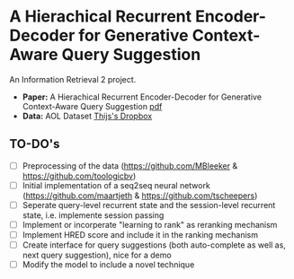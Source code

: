 # A Hierachical Recurrent Encoder-Decoder for Generative Context-Aware Query Suggestion

An Information Retrieval 2 project.

- **Paper:** A Hierachical Recurrent Encoder-Decoder for Generative Context-Aware Query Suggestion [pdf](https://arxiv.org/abs/1507.02221)
- **Data:** AOL Dataset [Thijs's Dropbox](https://www.dropbox.com/s/thuv05pl3wyz6lq/aol-data.tar?dl=0)

## TO-DO's 

- [ ] Preprocessing of the data (https://github.com/MBleeker & https://github.com/toologicbv)
- [ ] Initial implementation of a seq2seq neural network (https://github.com/maartjeth & https://github.com/tscheepers)
- [ ] Seperate query-level recurrent state and the session-level recurrent state, i.e. implemente session passing
- [ ] Implement or incorperate "learning to rank" as reranking mechanism
- [ ] Implement HRED score and include it in the ranking mechanism
- [ ] Create interface for query suggestions (both auto-complete as well as, next query suggestion), nice for a demo
- [ ] Modify the model to include a novel technique
